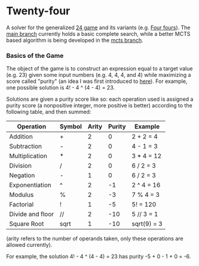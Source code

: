 # Twenty-four

A solver for the generalized [24 game](https://en.wikipedia.org/wiki/24_(puzzle)) 
and its variants
(e.g. [Four fours](https://en.wikipedia.org/wiki/Four_fours)). 
The [main branch](https://github.com/cosmicgenius/twenty-four/tree/main) 
currently holds a basic complete search, while a better 
MCTS based algorithm is being developed in the 
[mcts branch](https://github.com/cosmicgenius/twenty-four/tree/mcts).

### Basics of the Game

The object of the game is to construct an expression 
equal to a target value (e.g. 23) given some input numbers 
(e.g. 4, 4, 4, and 4) while maximizing a score called "purity"
(an idea I was first introduced to 
[here](https://artofproblemsolving.com/community/c3h1576542)).
For example, one possible solution is 4! - 4 ^ (4 - 4) = 23.

Solutions are given a purity score like so: each operation 
used is assigned a purity score (a nonpositive integer, 
more positive is better) according 
to the following table, and then summed:

| Operation        | Symbol | Arity  | Purity | Example     |
| ---------------- | ------ | ------ | ------ | ----------- |
| Addition         | +      | 2      | 0      | 2 + 2 = 4   |
| Subtraction      | -      | 2      | 0      | 4 - 1 = 3   |
| Multiplication   | *      | 2      | 0      | 3 * 4 = 12  |
| Division         | /      | 2      | 0      | 6 / 2 = 3   |
| Negation         | -      | 1      | 0      | 6 / 2 = 3   |
| Exponentiation   | ^      | 2      | -1     | 2 ^ 4 = 16  |
| Modulus          | %      | 2      | -3     | 7 % 4 = 3   |
| Factorial        | !      | 1      | -5     | 5! = 120    |
| Divide and floor | //     | 2      | -10    | 5 // 3 = 1  |
| Square Root      | sqrt   | 1      | -10    | sqrt(9) = 3 |
(arity refers to the number of operands taken, only these operations 
are allowed currently).

For example, the solution 4! - 4 ^ (4 - 4) = 23 has
purity -5 + 0 - 1 + 0 = -6. 

